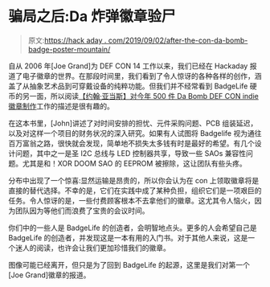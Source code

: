 # 骗局之后:Da 炸弹徽章验尸

> 原文:[https://hack aday . com/2019/09/02/after-the-con-da-bomb-badge-poster-mountain/](https://hackaday.com/2019/09/02/after-the-con-da-bomb-badge-post-mortem/)

自从 2006 年[Joe Grand]为 DEF CON 14 工作以来，我们已经在 Hackaday 报道了电子徽章的世界。在那段时间里，我们看到了令人惊讶的各种各样的创作，涵盖了从抽象艺术品到可穿戴设备的纯粹功能。但我们并不经常看到 BadgeLife 硬币的另一面，所以阅读[【约翰·亚当斯】对今年 500 件 Da Bomb DEF CON indie 徽章制作](https://ides.team/dabomb/badge-post-mortem/)工作的描述是很有趣的。

在这本书里，[John]讲述了对时间安排的担忧、元件采购问题、PCB 组装延迟，以及对这样一个项目的财务状况的深入研究。如果有人试图将 Badgelife 视为通往百万富翁之路，很快就会发现，简单地不损失太多钱有时是最好的希望。有几个设计问题，其中之一是圣 I2C 总线与 LED 控制器共享，导致一些 SAOs 兼容性问题。尤其是和！XOR DOOM SAO 的 EEPROM 被擦除，这让团队有些头疼。

分布中出现了一个惊喜:显然运输是昂贵的，所以你会认为在 con 上领取徽章将是直接的替代选择。不幸的是，它们在实践中成了某种负担，组织它们是一项艰巨的任务。令人惊讶的是，一些付费顾客根本不去拿他们的徽章。这尤其令人恼火，因为团队因为等他们而浪费了宝贵的会议时间。

你们中的一些人是 BadgeLife 的创造者，会明智地点头。更多的人会希望自己是 BadgeLife 的创造者，并发现这是一本有用的入门书。对于其他人来说，这是一个迷人的阅读，也许会让我们更加珍惜我们的徽章。

图像可能已经离开，但只是为了回到 BadgeLife 的起源，这里是我们对第一个[Joe Grand]徽章的报道。
